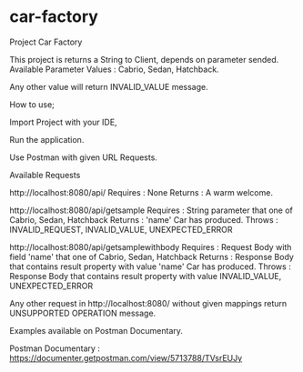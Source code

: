 # car-factory
 Project Car Factory

This project is returns a String to Client, depends on parameter sended.
Available Parameter Values : Cabrio, Sedan, Hatchback.

Any other value will return INVALID_VALUE message.

How to use;

Import Project with your IDE,

Run the application.

Use Postman with given URL Requests.

Available Requests

 http://localhost:8080/api/
  Requires : None
  Returns  : A warm welcome.
 
 http://localhost:8080/api/getsample
  Requires : String parameter that one of Cabrio, Sedan, Hatchback
  Returns  : 'name' Car has produced.
  Throws   : INVALID_REQUEST, INVALID_VALUE, UNEXPECTED_ERROR
 
 http://localhost:8080/api/getsamplewithbody
  Requires : Request Body with field 'name' that one of Cabrio, Sedan, Hatchback
  Returns  : Response Body that contains result property with value 'name' Car has produced.
  Throws   : Response Body that contains result property with value INVALID_VALUE, UNEXPECTED_ERROR

Any other request in http://localhost:8080/ without given mappings return UNSUPPORTED OPERATION message.

Examples available on Postman Documentary.

Postman Documentary : https://documenter.getpostman.com/view/5713788/TVsrEUJy
